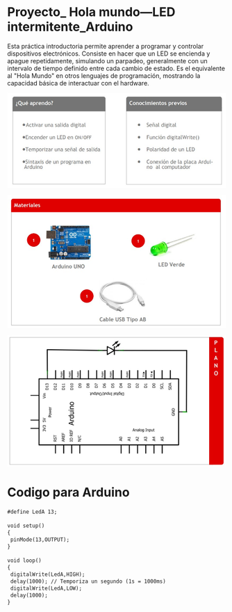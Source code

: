 # Proyecto_ Hola mundo—LED intermitente_Arduino

Esta práctica introductoria permite aprender a programar y controlar dispositivos electrónicos. Consiste en hacer que un LED se encienda y apague repetidamente, simulando un parpadeo, generalmente con un intervalo de tiempo definido entre cada cambio de estado. Es el equivalente al "Hola Mundo" en otros lenguajes de programación, mostrando la capacidad básica de interactuar con el hardware.

![Temáticas proyecto Hola mundo—LED intermitente_Arduino](img/Img01_Tematicas.jpg)

![Materiales proyecto Hola mundo—LED intermitente_Arduino](img/Img02_Materiales.jpg)

![Plano proyecto Hola mundo—LED intermitente_Arduino](img/Img03_Plano.jpg)

# Codigo para Arduino
```
#define LedA 13;

void setup() 
{
 pinMode(13,OUTPUT); 
}

void loop() 
{ 
 digitalWrite(LedA,HIGH); 
 delay(1000); // Temporiza un segundo (1s = 1000ms)
 digitalWrite(LedA,LOW); 
 delay(1000); 
}
```
